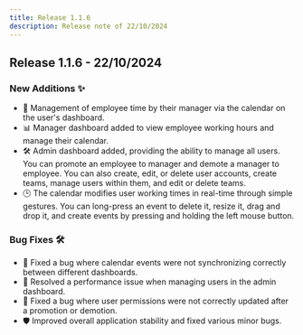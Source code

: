 ```yaml
---
title: Release 1.1.6
description: Release note of 22/10/2024
---
```


## Release 1.1.6 - 22/10/2024

### New Additions ✨

- 📅 Management of employee time by their manager via the calendar on the user's dashboard.
- 📊 Manager dashboard added to view employee working hours and manage their calendar.
- 🛠️ Admin dashboard added, providing the ability to manage all users. You can promote an employee to manager and demote a manager to employee. You can also create, edit, or delete user accounts, create teams, manage users within them, and edit or delete teams.
- 🕒 The calendar modifies user working times in real-time through simple gestures. You can long-press an event to delete it, resize it, drag and drop it, and create events by pressing and holding the left mouse button.

### Bug Fixes 🛠️

- 🔄 Fixed a bug where calendar events were not synchronizing correctly between different dashboards.
- 🚀 Resolved a performance issue when managing users in the admin dashboard.
- 🔧 Fixed a bug where user permissions were not correctly updated after a promotion or demotion.
- 🛡️ Improved overall application stability and fixed various minor bugs.
